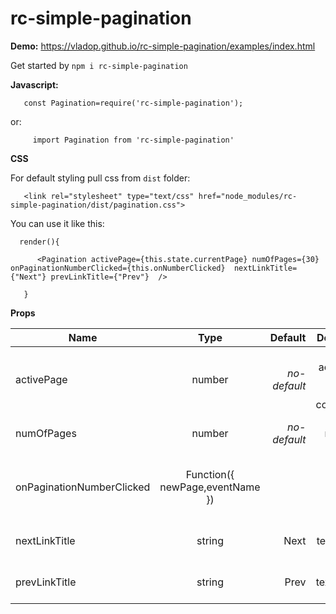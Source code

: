 # rc-simple-pagination

<b>Demo:</b> <a href="https://vladop.github.io/rc-simple-pagination/examples/index.html">https://vladop.github.io/rc-simple-pagination/examples/index.html</a>

Get started by
  <code>npm i rc-simple-pagination</code>
  
  <b>Javascript:</b>
  
  
       const Pagination=require('rc-simple-pagination');
       
  
  or:
  
         import Pagination from 'rc-simple-pagination'
         
  
  
  
  <b>CSS</b>
  
  For default styling pull css from <code>dist</code> folder:
  
       <link rel="stylesheet" type="text/css" href="node_modules/rc-simple-pagination/dist/pagination.css">                
   
   
  You can use it like this:
  

      render(){
       
          <Pagination activePage={this.state.currentPage} numOfPages={30} onPaginationNumberClicked={this.onNumberClicked}  nextLinkTitle={"Next"} prevLinkTitle={"Prev"}  />
           
       }    
       
  
  <b>Props</b>
  
  
|   Name         | Type           | Default          | Description                                | Optional
| ------------- |:--------------:| ----------------:| ------------------------------------------:| ---------:|
| activePage    | number         | <i>no-default</i>| Current active page (state on parent component)              | <b>No</b> |
| numOfPages    | number         | <i>no-default</i>| Total number of pages| <b>No</b> |
| onPaginationNumberClicked  | Function({ newPage,eventName }) |           | Callback executed whenever times change    | <b>No</b> |
| nextLinkTitle  | string |   Next       | Localized text for next button        | <b>No</b> |
| prevLinkTitle  | string |   Prev       | Localized text for prev button        | <b>No</b> |
